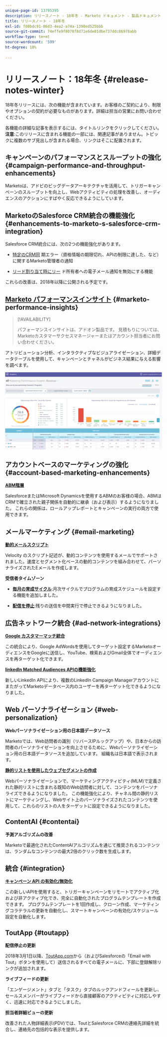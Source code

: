 ```yaml
---
unique-page-id: 13795395
description: リリースノート - 18年冬 - Marketo ドキュメント - 製品ドキュメント
title: リリースノート - 18年冬
exl-id: f08bdc91-86d3-4ea2-a74a-1398ed525bbb
source-git-commit: 74effe9f8078f8d71e6de01d6e737ddc86978abb
workflow-type: tm+mt
source-wordcount: '599'
ht-degree: 18%

---
```


# リリースノート：18年冬 {#release-notes-winter}

18年冬リリースには、次の機能が含まれています。お客様のご契約により、制限やオプションの契約が必要なものがあります。詳細は担当の営業にお問い合わせください。

各機能の詳細な記事を表示するには、タイトルリンクをクリックしてください。**注意**:このリリースに含まれる機能の一部には、関連記事がありません。トピックに複数のサブ見出しが含まれる場合、リンクはそこに配置されます。

## キャンペーンのパフォーマンスとスループットの強化 {#campaign-performance-and-throughput-enhancements}

Marketoは、アドビのビッグデータアーキテクチャを活用して、トリガーキャンペーンのスループットを向上し、Webアクティビティの処理を改善し、オーディエンスのアクションにすばやく反応できるようにしています。

## MarketoのSalesforce CRM統合の機能強化 {#enhancements-to-marketo-s-salesforce-crm-integration}

Salesforce CRM統合には、次の2つの機能強化があります。

* [特定のCRM同](/help/marketo/product-docs/core-marketo-concepts/miscellaneous/understanding-notifications/notification-types.md) 期エラー（資格情報の期限切れ、APIの制限に達した、など）に関するMarketo管理者の通知

* [リード割り当て時にリー](/help/marketo/product-docs/crm-sync/salesforce-sync/setup/optional-steps/turn-off-email-notifications-to-lead-owner.md) ド所有者への電子メール通知を無効にする機能

これらの改善は、2018年以降に公開される予定です。

## [Marketo パフォーマンスインサイト](/help/marketo/product-docs/reporting/performance-insights/performance-insights-overview.md) {#marketo-performance-insights}

>[!AVAILABILITY]
>
>パフォーマンスインサイトは、アドオン製品です。 見積もりについては、Marketoカスタマーサクセスマネージャーまたはアカウント担当者にお問い合わせください。

アトリビューション分析、インタラクティブなビジュアライゼーション、詳細データテーブルを使用して、キャンペーンとチャネルがビジネス結果に与える影響を調べます。

![](assets/image2018-2-5-7-3a55-3a46.png)

## アカウントベースのマーケティングの強化 {#account-based-marketing-enhancements}

**[ABM階層](/help/marketo/product-docs/target-account-management/target/named-accounts/tam-hierarchies.md)**

SalesforceまたはMicrosoft Dynamicsを使用するABMのお客様の場合、ABMはCRMで確立された親子関係を自動的に継承（および表示）するようになりました。 これらの関係は、ロールアップレポートとキャンペーンの実行の両方で使用できます。

## メールマーケティング {#email-marketing}

**[動的メールスクリプト](/help/marketo/product-docs/email-marketing/general/using-tokens/create-an-email-script-token.md)**

Velocity のスクリプト記述が、動的コンテンツを使用するメールでサポートされました。速度とセグメント化ベースの動的コンテンツを組み合わせて、パーソナライズされたEメールを作成します。

**受信者タイムゾーン**

* **[毎月の育成サイクル](/help/marketo/product-docs/email-marketing/email-programs/email-program-actions/scheduling-with-recipient-time-zone/schedule-email-programs-with-recipient-time-zone.md)**:月次サイクルでプログラムの育成スケジュールを設定する機能を追加しました。

* **[配信を停止](/help/marketo/product-docs/email-marketing/email-programs/email-program-actions/scheduling-with-recipient-time-zone/abort-delivery-of-email-programs-scheduled-with-recipient-time-zone.md)**:残りの送信を中間実行で停止できるようになりました。

## 広告ネットワーク統合 {#ad-network-integrations}

**[Google カスタマーマッチ統合](/help/marketo/product-docs/demand-generation/ad-network-integrations/add-google-customer-match-as-a-launchpoint-service.md)**

この統合により、Google AdWordsを使用してターゲット設定するMarketoオーディエンスをGoogleに送信し、YouTube、検索およびGmail全体でオーディエンスを再ターゲット化できます。

**[linkedIn Matched Audiences APIの機能強化](/help/marketo/product-docs/demand-generation/ad-network-integrations/add-linkedin-matched-audiences-as-a-launchpoint-service.md)**

新しいLinkedIn APIにより、複数のLinkedIn Campaign ManagerアカウントにまたがってMarketoデータベース内のユーザーを再ターゲット化できるようになりました。

## Web パーソナライゼーション {#web-personalization}

**Webパーソナライゼーション用の日本語データソース**

Marketoでは、Web訪問者の識別（リバースIPルックアップ）や、日本からの訪問者のパーソナライゼーションを向上させるために、Webパーソナライゼーション用の日本語データソースを追加しています。 組織名は日本語で表示されます。

**[静的リストを使用したウェブセグメントの作成](/help/marketo/product-docs/web-personalization/using-web-segments/create-a-segment-using-a-static-list.md)**

Webパーソナライゼーションで、マーケティングアクティビティ(MLM)で定義された静的リストに含まれる既知のWeb訪問者に対して、コンテンツをパーソナライズできるようになりました。 この機能強化により、チャネル間の静的リストにマーケティングし、Webサイト上のパーソナライズされたコンテンツを使用して、これらのリストの人をターゲットに設定できるようになりました。

## ContentAI {#contentai}

**予測アルゴリズムの改善**

Marketoで最適化されたContentAIアルゴリズムを通じて推奨されるコンテンツは、ランダムなコンテンツの最大2倍のクリック数を生成します。

## 統合 {#integration}

**[キャンペーン API の有効化/無効化](https://developers.marketo.com/rest-api/assets/campaigns/)**

この新しいAPIを使用すると、トリガーキャンペーンをリモートでアクティブ化および非アクティブ化でき、完全に自動化されたプログラムテンプレートを作成できます。 プログラムテンプレートを1回作成し、クローン作成、マーケティングコラテラルの更新を自動化し、スマートキャンペーンの有効化/スケジュール設定を自動化します。

## ToutApp {#toutapp}

**配信停止の更新**

2018年3月1日以降、[ToutApp.com](https://ToutApp.com)から（およびSalesforceの「Email with Tout」ボタンを使用して）送信されるすべての電子メールに、下部に登録解除リンクが追加されます。

**ライブフィードの更新**

「エンゲージメント」タブと「タスク」タブのルックアンドフィールを更新し、セールスメンバーがライブフィードから直接顧客のアクティビティに対応しやすく、迅速に対応できるようにしました。

**担当者詳細ビューの更新**

改善された人物詳細表示(PDV)では、ToutとSalesforce CRMの連絡先詳細を統合し、連絡先の包括的な表示を提供します。
